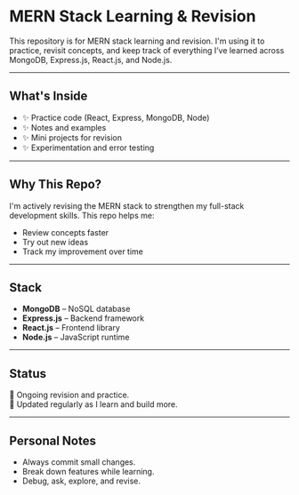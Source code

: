 # MERN Stack Learning & Revision

This repository is for MERN stack learning and revision. I'm using it to practice, revisit concepts, and keep track of everything I’ve learned across MongoDB, Express.js, React.js, and Node.js.

---

## What's Inside

- ✨ Practice code (React, Express, MongoDB, Node)
- ✨ Notes and examples
- ✨ Mini projects for revision
- ✨ Experimentation and error testing

---

## Why This Repo?

I'm actively revising the MERN stack to strengthen my full-stack development skills. This repo helps me:

- Review concepts faster
- Try out new ideas
- Track my improvement over time

---

## Stack

- **MongoDB** – NoSQL database
- **Express.js** – Backend framework
- **React.js** – Frontend library
- **Node.js** – JavaScript runtime

---

## Status

🔄 Ongoing revision and practice.  
📅 Updated regularly as I learn and build more.

---

## Personal Notes

- Always commit small changes.
- Break down features while learning.
- Debug, ask, explore, and revise.
